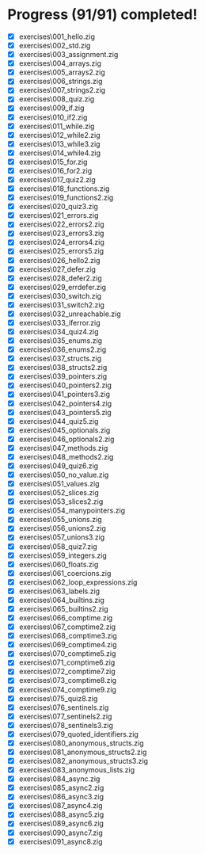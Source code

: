 # Progress (91/91) completed!

- [x] exercises\001_hello.zig
- [x] exercises\002_std.zig
- [x] exercises\003_assignment.zig
- [x] exercises\004_arrays.zig
- [x] exercises\005_arrays2.zig
- [x] exercises\006_strings.zig
- [x] exercises\007_strings2.zig
- [x] exercises\008_quiz.zig
- [x] exercises\009_if.zig
- [x] exercises\010_if2.zig
- [x] exercises\011_while.zig
- [x] exercises\012_while2.zig
- [x] exercises\013_while3.zig
- [x] exercises\014_while4.zig
- [x] exercises\015_for.zig
- [x] exercises\016_for2.zig
- [x] exercises\017_quiz2.zig
- [x] exercises\018_functions.zig
- [x] exercises\019_functions2.zig
- [x] exercises\020_quiz3.zig
- [x] exercises\021_errors.zig
- [x] exercises\022_errors2.zig
- [x] exercises\023_errors3.zig
- [x] exercises\024_errors4.zig
- [x] exercises\025_errors5.zig
- [x] exercises\026_hello2.zig
- [x] exercises\027_defer.zig
- [x] exercises\028_defer2.zig
- [x] exercises\029_errdefer.zig
- [x] exercises\030_switch.zig
- [x] exercises\031_switch2.zig
- [x] exercises\032_unreachable.zig
- [x] exercises\033_iferror.zig
- [x] exercises\034_quiz4.zig
- [x] exercises\035_enums.zig
- [x] exercises\036_enums2.zig
- [x] exercises\037_structs.zig
- [x] exercises\038_structs2.zig
- [x] exercises\039_pointers.zig
- [x] exercises\040_pointers2.zig
- [x] exercises\041_pointers3.zig
- [x] exercises\042_pointers4.zig
- [x] exercises\043_pointers5.zig
- [x] exercises\044_quiz5.zig
- [x] exercises\045_optionals.zig
- [x] exercises\046_optionals2.zig
- [x] exercises\047_methods.zig
- [x] exercises\048_methods2.zig
- [x] exercises\049_quiz6.zig
- [x] exercises\050_no_value.zig
- [x] exercises\051_values.zig
- [x] exercises\052_slices.zig
- [x] exercises\053_slices2.zig
- [x] exercises\054_manypointers.zig
- [x] exercises\055_unions.zig
- [x] exercises\056_unions2.zig
- [x] exercises\057_unions3.zig
- [x] exercises\058_quiz7.zig
- [x] exercises\059_integers.zig
- [x] exercises\060_floats.zig
- [x] exercises\061_coercions.zig
- [x] exercises\062_loop_expressions.zig
- [x] exercises\063_labels.zig
- [x] exercises\064_builtins.zig
- [x] exercises\065_builtins2.zig
- [x] exercises\066_comptime.zig
- [x] exercises\067_comptime2.zig
- [x] exercises\068_comptime3.zig
- [x] exercises\069_comptime4.zig
- [x] exercises\070_comptime5.zig
- [x] exercises\071_comptime6.zig
- [x] exercises\072_comptime7.zig
- [x] exercises\073_comptime8.zig
- [x] exercises\074_comptime9.zig
- [x] exercises\075_quiz8.zig
- [x] exercises\076_sentinels.zig
- [x] exercises\077_sentinels2.zig
- [x] exercises\078_sentinels3.zig
- [x] exercises\079_quoted_identifiers.zig
- [x] exercises\080_anonymous_structs.zig
- [x] exercises\081_anonymous_structs2.zig
- [x] exercises\082_anonymous_structs3.zig
- [x] exercises\083_anonymous_lists.zig
- [x] exercises\084_async.zig
- [x] exercises\085_async2.zig
- [x] exercises\086_async3.zig
- [x] exercises\087_async4.zig
- [x] exercises\088_async5.zig
- [x] exercises\089_async6.zig
- [x] exercises\090_async7.zig
- [x] exercises\091_async8.zig
